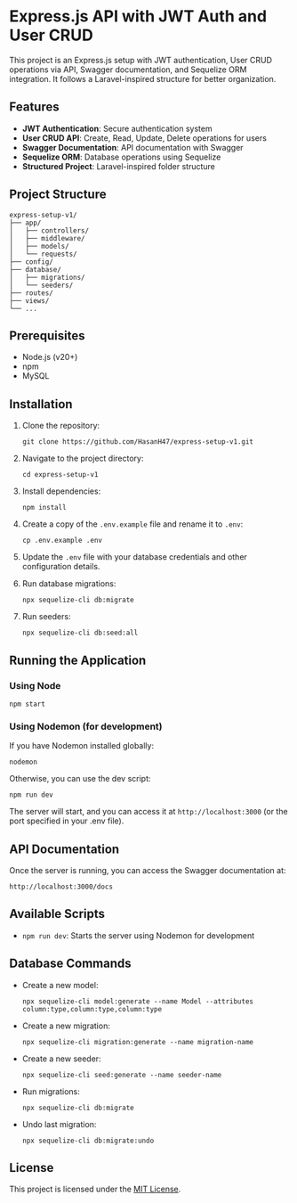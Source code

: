 # Express.js API with JWT Auth and User CRUD

This project is an Express.js setup with JWT authentication, User CRUD operations via API, Swagger documentation, and Sequelize ORM integration. It follows a Laravel-inspired structure for better organization.

## Features

- **JWT Authentication**: Secure authentication system
- **User CRUD API**: Create, Read, Update, Delete operations for users
- **Swagger Documentation**: API documentation with Swagger
- **Sequelize ORM**: Database operations using Sequelize
- **Structured Project**: Laravel-inspired folder structure

## Project Structure

```
express-setup-v1/
├── app/
│   ├── controllers/
│   ├── middleware/
│   ├── models/
│   └── requests/
├── config/
├── database/
│   ├── migrations/
│   └── seeders/
├── routes/
├── views/
└── ...
```

## Prerequisites

- Node.js (v20+)
- npm
- MySQL

## Installation

1. Clone the repository:

   ```
   git clone https://github.com/HasanH47/express-setup-v1.git
   ```

2. Navigate to the project directory:

   ```
   cd express-setup-v1
   ```

3. Install dependencies:

   ```
   npm install
   ```

4. Create a copy of the `.env.example` file and rename it to `.env`:

   ```
   cp .env.example .env
   ```

5. Update the `.env` file with your database credentials and other configuration details.

6. Run database migrations:

   ```
   npx sequelize-cli db:migrate
   ```

7. Run seeders:
   ```
   npx sequelize-cli db:seed:all
   ```

## Running the Application

### Using Node

```
npm start
```

### Using Nodemon (for development)

If you have Nodemon installed globally:

```
nodemon
```

Otherwise, you can use the dev script:

```
npm run dev
```

The server will start, and you can access it at `http://localhost:3000` (or the port specified in your .env file).

## API Documentation

Once the server is running, you can access the Swagger documentation at:

```
http://localhost:3000/docs
```

## Available Scripts

- `npm run dev`: Starts the server using Nodemon for development

## Database Commands

- Create a new model:
  ```
  npx sequelize-cli model:generate --name Model --attributes column:type,column:type,column:type
  ```

- Create a new migration:

  ```
  npx sequelize-cli migration:generate --name migration-name
  ```

- Create a new seeder:

  ```
  npx sequelize-cli seed:generate --name seeder-name
  ```

- Run migrations:

  ```
  npx sequelize-cli db:migrate
  ```

- Undo last migration:
  ```
  npx sequelize-cli db:migrate:undo
  ```

## License

This project is licensed under the [MIT License](https://opensource.org/licenses/MIT).
